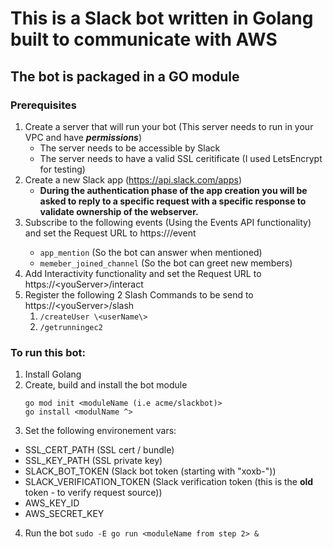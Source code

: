 # This is a Slack bot written in Golang built to communicate with AWS
## The bot is packaged in a GO module

### Prerequisites
1. Create a server that will run your bot (This server needs to run in your VPC and have *******permissions*******)
   * The server needs to be accessible by Slack
   * The server needs to have a valid SSL ceritificate (I used LetsEncrypt for testing)
2. Create a new Slack app (https://api.slack.com/apps)
   * **During the authentication phase of the app creation you will be asked to reply to a specific request with a specific response to validate ownership of the webserver.**
3. Subscribe to the following events (Using the Events API functionality) and set the Request URL to https://<yourServer>/event
   * `app_mention` (So the bot can answer when mentioned)
   * `memeber_joined_channel` (So the bot can greet new members)
4. Add Interactivity functionality and set the Request URL to https://\<youServer\>/interact
5. Register the following 2 Slash Commands to be send to https://\<youServer\>/slash
   1. `/createUser \<userName\>`
   2. `/getrunningec2`

### To run this bot:
1. Install Golang
2. Create, build and install the bot module
    ```cd bot
    go mod init <moduleName (i.e acme/slackbot)>
    go install <modulName ^>
3. Set the following environement vars:
* SSL_CERT_PATH (SSL cert / bundle)
* SSL_KEY_PATH (SSL private key)
* SLACK_BOT_TOKEN (Slack bot token (starting with "xoxb-"))
* SLACK_VERIFICATION_TOKEN (Slack verification token (this is the **old** token - to verify request source))
* AWS_KEY_ID
* AWS_SECRET_KEY
4. Run the bot
   `sudo -E go run <moduleName from step 2> &`